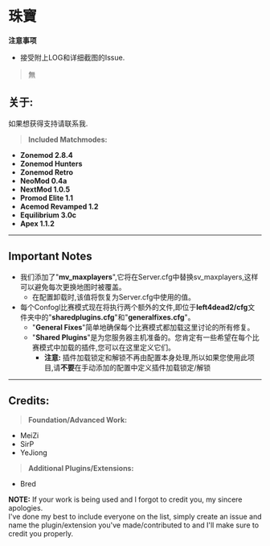# **珠寶**

**注意事项** 
* 接受附上LOG和详细截图的Issue.
>無


## **关于:**

如果想获得支持请联系我.

> **Included Matchmodes:**
* **Zonemod 2.8.4**
* **Zonemod Hunters**
* **Zonemod Retro**
* **NeoMod 0.4a** 
* **NextMod 1.0.5**
* **Promod Elite 1.1**
* **Acemod Revamped 1.2**
* **Equilibrium 3.0c**
* **Apex 1.1.2**

---

## **Important Notes**
* 我们添加了"**mv_maxplayers**",它将在Server.cfg中替换sv_maxplayers,这样可以避免每次更换地图时被覆盖。
  * 在配置卸载时,该值将恢复为Server.cfg中使用的值。
* 每个Confogl比赛模式现在将执行两个额外的文件,即位于**left4dead2/cfg**文件夹中的"**sharedplugins.cfg**"和"**generalfixes.cfg**"。
  * "**General Fixes**"简单地确保每个比赛模式都加载这里讨论的所有修复。
  * "**Shared Plugins**"是为您服务器主机准备的。您肯定有一些希望在每个比赛模式中加载的插件,您可以在这里定义它们。
    * **注意:** 插件加载锁定和解锁不再由配置本身处理,所以如果您使用此项目,请**不要**在手动添加的配置中定义插件加载锁定/解锁

---
	
## **Credits:**

> **Foundation/Advanced Work:**
* MeiZi
* SirP
* YeJiong

> **Additional Plugins/Extensions:**
* Bred

**NOTE:** If your work is being used and I forgot to credit you, my sincere apologies.  
I've done my best to include everyone on the list, simply create an issue and name the plugin/extension you've made/contributed to and I'll make sure to credit you properly.

